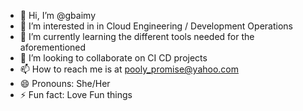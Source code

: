 - 👋 Hi, I’m @gbaimy
- 👀 I’m interested in in Cloud Engineering / Development Operations
- 🌱 I’m currently learning the different tools needed for the aforementioned
- 💞️ I’m looking to collaborate on CI CD projects
- 📫 How to reach me is at pooly_promise@yahoo.com
- 😄 Pronouns: She/Her
- ⚡ Fun fact: Love Fun things

<!---
gbaimy/gbaimy is a ✨ special ✨ repository because its `README.md` (this file) appears on your GitHub profile.
You can click the Preview link to take a look at your changes.
--->
